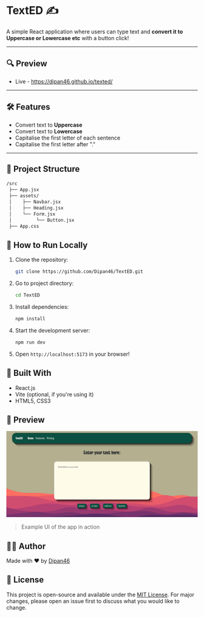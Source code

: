 # TextED ✍️

A simple React application where users can type text and **convert it to Uppercase or Lowercase etc** with a button click!

---
## 🔍 Preview
- Live - https://dipan46.github.io/texted/

---

## 🛠 Features
- Convert text to **Uppercase**
- Convert text to **Lowercase**
- Capitalise the first letter of each sentence
- Capitalise the first letter after "."

---

## 📂 Project Structure
```
/src
 ├── App.jsx
 ├── assets/
 │    ├── Navbar.jsx
 │    ├── Heading.jsx
 │    └── Form.jsx
 │         └── Button.jsx
 ├── App.css
```

## 🚀 How to Run Locally
1. Clone the repository:
   ```bash
   git clone https://github.com/Dipan46/TextED.git
   ```
2. Go to project directory:
   ```bash
   cd TextED
   ```
3. Install dependencies:
   ```bash
   npm install
   ```
4. Start the development server:
   ```bash
   npm run dev
   ```
5. Open `http://localhost:5173` in your browser!

## 🧩 Built With
- React.js
- Vite (optional, if you're using it)
- HTML5, CSS3

## 📸 Preview

![Packing List App Preview](./preview/prev.png)

> Example UI of the app in action

## 🧑‍💻 Author

Made with ❤️ by [Dipan46](https://github.com/Dipan46)

## 📄 License

This project is open-source and available under the [MIT License](LICENSE).
For major changes, please open an issue first to discuss what you would like to change.
